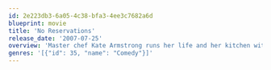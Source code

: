 ```yaml
---
id: 2e223db3-6a05-4c38-bfa3-4ee3c7682a6d
blueprint: movie
title: 'No Reservations'
release_date: '2007-07-25'
overview: 'Master chef Kate Armstrong runs her life and her kitchen with intimidating intensity. However, a recipe for disaster may be in the works when she becomes the guardian of her young niece while crossing forks with the brash sous-chef who just joined her staff. Though romance blooms in the face of rivalry, Kate needs to look outside the kitchen to find true happiness.'
genres: '[{"id": 35, "name": "Comedy"}]'
---
```

